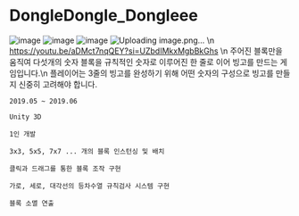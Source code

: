 # DongleDongle_Dongleee

![image](https://github.com/Sophriel/DongleDongle_Dongleee/assets/32302066/38fecaf9-ff50-46ca-8128-41af3af79aa6)
![image](https://github.com/Sophriel/DongleDongle_Dongleee/assets/32302066/007f6793-6b6d-4435-a6a4-a89fb686cfe3)
![image](https://github.com/Sophriel/DongleDongle_Dongleee/assets/32302066/44dc196f-fa5a-4266-bc22-938dbc1d1474)
![Uploading image.png…]()
\n
https://youtu.be/aDMct7nqQEY?si=UZbdIMkxMgbBkGhs
\n
주어진 블록만을 움직여 다섯개의 숫자 블록을 규칙적인 숫자로 이루어진 한 줄로 이어 빙고를 만드는 게임입니다.\n
플레이어는 3줄의 빙고를 완성하기 위해 어떤 숫자의 구성으로 빙고를 만들지 신중히 고려해야 합니다.

	2019.05 ~ 2019.06
 
	Unity 3D
 
	1인 개발
 
	3x3, 5x5, 7x7 ... 개의 블록 인스턴싱 및 배치
 
	클릭과 드래그를 통한 블록 조작 구현
 
	가로, 세로, 대각선의 등차수열 규칙검사 시스템 구현
 
	블록 소멸 연출
